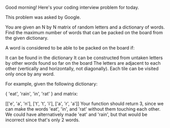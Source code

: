 Good morning! Here's your coding interview problem for today.

This problem was asked by Google.

You are given an N by N matrix of random letters and a dictionary of words. Find the maximum number of words that can be packed on the board from the given dictionary.

A word is considered to be able to be packed on the board if:

It can be found in the dictionary
It can be constructed from untaken letters by other words found so far on the board
The letters are adjacent to each other (vertically and horizontally, not diagonally).
Each tile can be visited only once by any word.

For example, given the following dictionary:

{ 'eat', 'rain', 'in', 'rat' }
and matrix:

[['e', 'a', 'n'],
 ['t', 't', 'i'],
 ['a', 'r', 'a']]
Your function should return 3, since we can make the words 'eat', 'in', and 'rat' without them touching each other. We could have alternatively made 'eat' and 'rain', but that would be incorrect since that's only 2 words.
